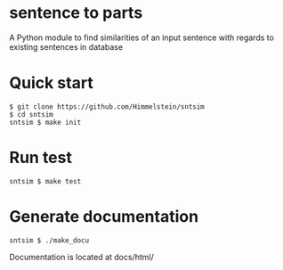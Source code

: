 # sentence to parts
A Python module to find similarities of an input sentence with regards to existing sentences in database

# Quick start
```
$ git clone https://github.com/Himmelstein/sntsim
$ cd sntsim
sntsim $ make init
```

# Run test
```
sntsim $ make test
```

# Generate documentation
```
sntsim $ ./make_docu
```
Documentation is located at docs/html/
